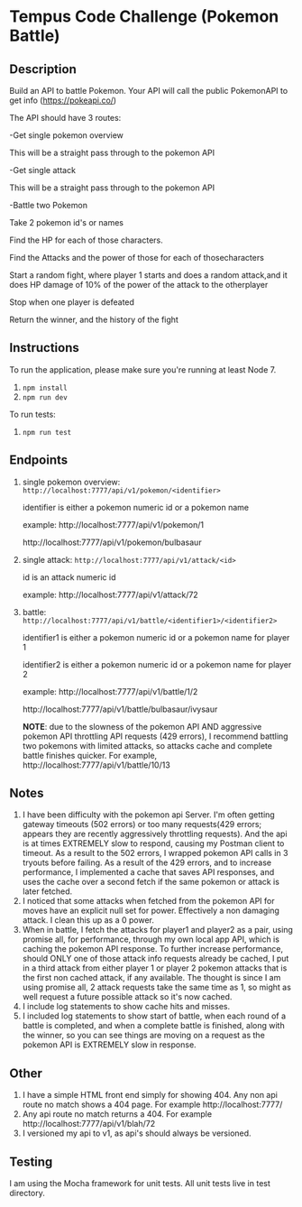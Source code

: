 # Tempus Code Challenge (Pokemon Battle)

## Description

Build​ an​ ​API​ ​to​ ​battle​ ​Pokemon.​ ​Your​ ​API​ ​will​ ​call​ ​the​ ​public​ Pokemon​ ​API​ to​ get​ ​info (https://pokeapi.co/)

The​ ​API​ ​should​ ​have​ ​3 ​routes:

-Get​ ​single​ ​pokemon​ ​overview

  This​ ​will​ be​ ​a ​straight​ ​pass​ ​through​ ​to​ ​the​ ​pokemon​ ​API

-Get​ ​single​ ​attack

  This​ ​will​ ​be​ ​a ​straight​ ​pass​ ​through​ ​to​ ​the​ ​pokemon​ ​API

-Battle​ ​two​ ​Pokemon

  Take​ ​2 ​pokemon​ ​id's​ ​or​ ​names

  Find​ ​the​ ​HP​ ​for​ ​each​ ​of​ ​those​ ​characters.

  Find​ ​the​ ​Attacks​ ​and​ ​the​ ​power​ ​of​ ​those​ ​for​ ​each​ ​of​ ​those​ ​characters

  Start​ ​a ​random​ fight,​ where​ ​player​ ​1 ​starts​ ​and​ ​does​ ​a ​random​ ​attack,​ ​and​ ​it
    does​ ​HP​ ​damage​ ​of​ ​10%​ ​of​ ​the​ ​power​ of​ the​ ​attack​ ​to​ ​the​ ​other​ ​player

  Stop​ ​when​ ​one​ ​player​ ​is​ ​defeated

  Return​ ​the​ ​winner,​ and​ ​the​ ​history​ of​ ​the​ ​fight

## Instructions

To run the application, please make sure you're running at least Node 7.

1. `npm install`
2. `npm run dev`

To run tests:

1. `npm run test`

## Endpoints

1. ​single​ ​pokemon​ ​overview: `http://localhost:7777/api/v1/pokemon/<identifier>`

   identifier is either a pokemon numeric id or a pokemon name

   example: http://localhost:7777/api/v1/pokemon/1

   http://localhost:7777/api/v1/pokemon/bulbasaur

2. single​ ​attack: `http://localhost:7777/api/v1/attack/<id>`

   id is an attack numeric id

   example: http://localhost:7777/api/v1/attack/72

3. battle: `http://localhost:7777/api/v1/battle/<identifier1>/<identifier2>`

   identifier1 is either a pokemon numeric id or a pokemon name for player 1

   identifier2 is either a pokemon numeric id or a pokemon name for player 2

   example: http://localhost:7777/api/v1/battle/1/2

   http://localhost:7777/api/v1/battle/bulbasaur/ivysaur

   **NOTE**: due to the slowness of the pokemon API AND aggressive pokemon API
   throttling API requests (429 errors), I recommend battling two pokemons
   with limited attacks, so attacks cache and complete battle finishes quicker.
   For example, http://localhost:7777/api/v1/battle/10/13

## Notes

1. I have been difficulty with the pokemon api Server.  I'm often getting gateway
timeouts (502 errors) or too many requests(429 errors; appears they are recently
aggressively throttling requests).  And the api is at times EXTREMELY slow to respond,
causing my Postman client to timeout.  As a result to the 502 errors, I wrapped pokemon
API calls in 3 tryouts before failing.  As a result of the 429 errors, and to increase
performance, I implemented a cache that saves API responses, and uses the cache over
a second fetch if the same pokemon or attack is later fetched.
2. I noticed that some attacks when fetched from the pokemon API for moves have an explicit null set for power.  Effectively a non damaging attack.  I clean this up as a 0 power.
3. When in battle, I fetch the attacks for player1 and player2 as a pair, using promise all, for performance, through my own local app API, which is caching the pokemon API response.  To further increase performance, should ONLY one of those attack info requests already be cached, I put in a third attack from either player 1 or player 2 pokemon attacks that is the first non cached attack, if any available.  The thought is since I am using promise all, 2 attack requests take the same time as 1, so might as well request a future possible attack so it's now cached.
4. I include log statements to show cache hits and misses.
5. I included log statements to show start of battle, when each round of a battle is completed, and when a complete battle is finished, along with the winner, so you can see things are moving on a request as the pokemon API is EXTREMELY slow in response.

## Other

1. I have a simple HTML front end simply for showing 404.  Any non api route no match shows a 404 page.  For example http://localhost:7777/
2. Any api route no match returns a 404.  For example http://localhost:7777/api/v1/blah/72
3. I versioned my api to v1, as api's should always be versioned.

## Testing

I am using the Mocha framework for unit tests.  All unit tests live in test directory.
